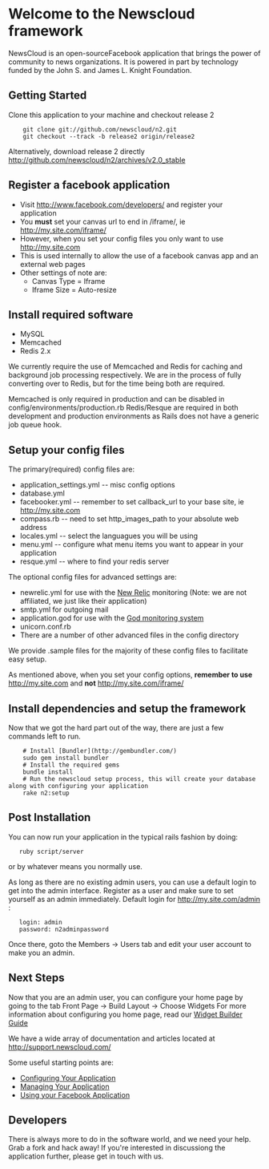 Welcome to the Newscloud framework
==================================

NewsCloud is an open-sourceFacebook application that brings the power of community to news organizations. It is powered in part by technology funded by the John S. and James L. Knight Foundation.


Getting Started
---------------

Clone this application to your machine and checkout release 2

        git clone git://github.com/newscloud/n2.git
        git checkout --track -b release2 origin/release2

Alternatively, download release 2 directly http://github.com/newscloud/n2/archives/v2.0_stable

Register a facebook application
-------------------------------

  * Visit http://www.facebook.com/developers/ and register your application
  * You **must** set your canvas url to end in /iframe/, ie http://my.site.com/iframe/
  * However, when you set your config files you only want to use http://my.site.com
  * This is used internally to allow the use of a facebook canvas app and an external web pages
  * Other settings of note are:
    * Canvas Type = Iframe
	* Iframe Size = Auto-resize

Install required software
-------------------------

  * MySQL
  * Memcached
  * Redis 2.x

We currently require the use of Memcached and Redis for caching and background job processing respectively.  We are in the process of fully converting over to Redis, but for the time being both are required.

Memcached is only required in production and can be disabled in config/environments/production.rb
Redis/Resque are required in both development and production environments as Rails does not have a generic job queue hook.

Setup your config files
-----------------------

The primary(required) config files are:

  * application_settings.yml -- misc config options
  * database.yml
  * facebooker.yml -- remember to set callback_url to your base site, ie http://my.site.com
  * compass.rb -- need to set http_images_path to your absolute web address
  * locales.yml -- select the languagues you will be using
  * menu.yml -- configure what menu items you want to appear in your application
  * resque.yml -- where to find your redis server

The optional config files for advanced settings are:

  * newrelic.yml for use with the [New Relic](http://newrelic.com/) monitoring (Note: we are not affiliated, we just like their application)
  * smtp.yml for outgoing mail
  * application.god for use with the [God monitoring system](http://god.rubyforge.org/)
  * unicorn.conf.rb
  * There are a number of other advanced files in the config directory

We provide .sample files for the majority of these config files to facilitate easy setup.

As mentioned above, when you set your config options, **remember to use** http://my.site.com and **not** http://my.site.com/iframe/

Install dependencies and setup the framework
--------------------------------------------

Now that we got the hard part out of the way, there are just a few commands left to run.

        # Install [Bundler](http://gembundler.com/)
        sudo gem install bundler
        # Install the required gems
        bundle install
        # Run the newscloud setup process, this will create your database along with configuring your application
        rake n2:setup

Post Installation
-----------------

You can now run your application in the typical rails fashion by doing:

       ruby script/server

or by whatever means you normally use.

As long as there are no existing admin users, you can use a default login to get into the admin interface. Register as a user and make sure to set yourself as an admin immediately.
Default login for http://my.site.com/admin :

       login: admin
	   password: n2adminpassword

Once there, goto the Members -> Users tab and edit your user account to make you an admin.

Next Steps
----------

Now that you are an admin user, you can configure your home page by going to the tab Front Page -> Build Layout -> Choose Widgets
For more information about configuring you home page, read our [Widget Builder Guide](http://support.newscloud.com/faqs/managing-your-application/using-the-new-masonry-layout-and-widget-builder)

We have a wide array of documentation and articles located at http://support.newscloud.com/

Some useful starting points are:

  * [Configuring Your Application](http://support.newscloud.com/faqs/configuring-your-application)
  * [Managing Your Application](http://support.newscloud.com/faqs/managing-your-application)
  * [Using your Facebook Application](http://support.newscloud.com/faqs/using-your-facebook-application)

Developers
----------

There is always more to do in the software world, and we need your help. Grab a fork and hack away! If you're interested in discussiong the application further, please get in touch with us.
